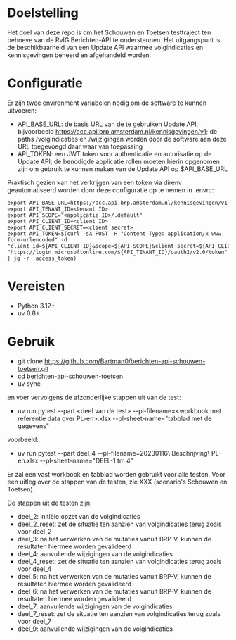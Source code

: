 # Doelstelling

Het doel van deze repo is om het Schouwen en Toetsen testtraject ten behoeve van de RvIG Berichten-API te ondersteunen. Het uitgangspunt
is de beschikbaarheid van een Update API waarmee volgindicaties en kennisgevingen beheerd en afgehandeld worden.

# Configuratie

Er zijn twee environment variabelen nodig om de software te kunnen uitvoeren:

- API_BASE_URL: de basis URL van de te gebruiken Update API, bijvoorbeeld https://acc.api.brp.amsterdam.nl/kennisgevingen/v1; de paths /volgindicaties en /wijzigingen worden door de software aan deze URL toegevoegd daar waar van toepassing
- API_TOKEN: een JWT token voor authenticatie en autorisatie op de Update API; de benodigde applicatie rollen moeten hierin opgenomen zijn om gebruik te kunnen maken van de Update API op $API_BASE_URL

Praktisch gezien kan het verkrijgen van een token via direnv geautomatiseerd worden door deze configuratie op te nemen in .envrc:

```
export API_BASE_URL=https://acc.api.brp.amsterdam.nl/kennisgevingen/v1
export API_TENANT_ID=<tenant ID>
export API_SCOPE="<applicatie ID>/.default"
export API_CLIENT_ID=<client ID>
export API_CLIENT_SECRET=<client secret>
export API_TOKEN=$(curl -sX POST -H "Content-Type: application/x-www-form-urlencoded" -d "client_id=${API_CLIENT_ID}&scope=${API_SCOPE}&client_secret=${API_CLIENT_SECRET}&grant_type=client_credentials" "https://login.microsoftonline.com/${API_TENANT_ID}/oauth2/v2.0/token" | jq -r .access_token)
```

# Vereisten

- Python 3.12+
- uv 0.8+

# Gebruik

- git clone https://github.com/Bartman0/berichten-api-schouwen-toetsen.git
- cd berichten-api-schouwen-toetsen
- uv sync

en voer vervolgens de afzonderlijke stappen uit van de test:

- uv run pytest --part \<deel van de test\> --pl-filename=\<workbook met referentie data over PL-en\>.xlsx --pl-sheet-name="tabblad met de gegevens"

voorbeeld:

- uv run pytest --part deel_4 --pl-filename=20230116\ Beschrijving\ PL-en.xlsx --pl-sheet-name="DEEL-1 tm 4"

Er zal een vast workbook en tabblad worden gebruikt voor alle testen. Voor een uitleg over de stappen van de testen, zie XXX (scenario's Schouwen en Toetsen).

De stappen uit de testen zijn:

- deel_2: initiële opzet van de volgindicaties
- deel_2_reset: zet de situatie ten aanzien van volgindicaties terug zoals voor deel_2
- deel_3: na het verwerken van de mutaties vanuit BRP-V, kunnen de resultaten hiermee worden gevalideerd
- deel_4: aanvullende wijzigingen van de volgindicaties
- deel_4_reset: zet de situatie ten aanzien van volgindicaties terug zoals voor deel_4
- deel_5: na het verwerken van de mutaties vanuit BRP-V, kunnen de resultaten hiermee worden gevalideerd
- deel_6: na het verwerken van de mutaties vanuit BRP-V, kunnen de resultaten hiermee worden gevalideerd
- deel_7: aanvullende wijzigingen van de volgindicaties
- deel_7_reset: zet de situatie ten aanzien van volgindicaties terug zoals voor deel_7
- deel_9: aanvullende wijzigingen van de volgindicaties
